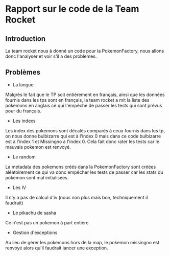 # Rapport sur le code de la Team Rocket

## Introduction

La team rocket nous à donné un code pour la PokemonFactory, nous allons donc l'analyser et voir s'il a des problèmes.

## Problèmes

- La langue

Malgrès le fait que le TP soit entièrement en français, ainsi que les données fournis dans les tps sont en français,
la team rocket a mit la liste des pokemons en anglais ce qui l'empêche de passer les tests qui sont prévus pour du français.

- Les indexs

Les index des pokemons sont décalés comparés à ceux fournis dans les tp, on nous donne bulbizarre qui est à l'index 0 mais dans ce code bulbizarre est à l'index 1 et Missingno à l'index 0.
Cela fait donc rater les tests car le mauvais pokemon est renvoyé.

- Le random

La metadata des pokemons créés dans la PokemonFactory sont créées aléatoirement ce qui va donc empêcher les tests de passer car les stats du pokemon sont mal initialisées.

- Les IV

Il n'y a pas de calcul d'iv (nous non plus mais bon, techniquement il faudrait)

- Le pikachu de sasha

Ce n'est pas un pokemon à part entière.

- Gestion d'exceptions

Au lieu de gérer les pokemons hors de la map, le pokemon missingno est renvoyé alors qu'il faudrait lancer une exception.

